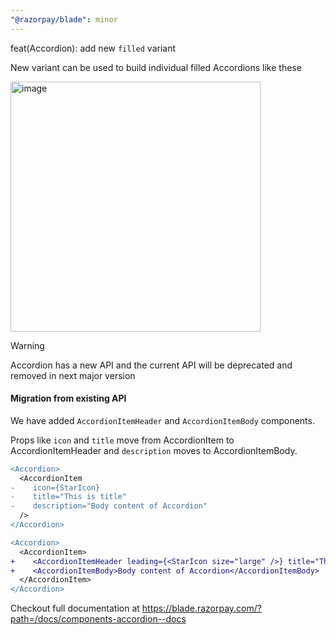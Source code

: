 ```yaml
---
"@razorpay/blade": minor
---
```


feat(Accordion): add new `filled` variant

New variant can be used to build individual filled Accordions like these

<img width="400" alt="image" src="https://github.com/razorpay/blade/assets/30949385/7f3d737f-149a-42b0-be1b-1c86d5a0fd83">

> [!Warning]
>
> Accordion has a new API and the current API will be deprecated and removed in next major version

#### Migration from existing API

We have added `AccordionItemHeader` and `AccordionItemBody` components. 

Props like `icon` and `title` move from AccordionItem to AccordionItemHeader and `description` moves to AccordionItemBody.

```diff
<Accordion>
  <AccordionItem
-    icon={StarIcon}
-    title="This is title"
-    description="Body content of Accordion"
  />
</Accordion>
```

```diff
<Accordion>
  <AccordionItem>
+    <AccordionItemHeader leading={<StarIcon size="large" />} title="This is title" />
+    <AccordionItemBody>Body content of Accordion</AccordionItemBody>
  </AccordionItem>
</Accordion>
```

Checkout full documentation at https://blade.razorpay.com/?path=/docs/components-accordion--docs
